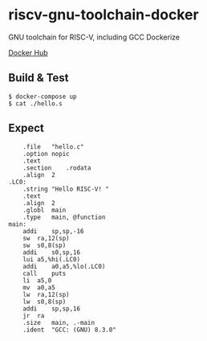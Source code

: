 # riscv-gnu-toolchain-docker
GNU toolchain for RISC-V, including GCC Dockerize

[Docker Hub](https://hub.docker.com/r/kamiyaowl/riscv-gnu-toolchain-docker)

## Build & Test

```
$ docker-compose up
$ cat ./hello.s
```

## Expect
```
	.file	"hello.c"
	.option nopic
	.text
	.section	.rodata
	.align	2
.LC0:
	.string	"Hello RISC-V! "
	.text
	.align	2
	.globl	main
	.type	main, @function
main:
	addi	sp,sp,-16
	sw	ra,12(sp)
	sw	s0,8(sp)
	addi	s0,sp,16
	lui	a5,%hi(.LC0)
	addi	a0,a5,%lo(.LC0)
	call	puts
	li	a5,0
	mv	a0,a5
	lw	ra,12(sp)
	lw	s0,8(sp)
	addi	sp,sp,16
	jr	ra
	.size	main, .-main
	.ident	"GCC: (GNU) 8.3.0"
```
